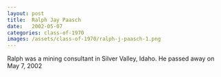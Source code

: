 ```yaml
---
layout: post
title:  Ralph Jay Paasch
date:   2002-05-07
categories: class-of-1970
images: /assets/class-of-1970/ralph-j-paasch-1.png
---
```

Ralph was a mining consultant in Silver Valley, Idaho. He passed away on May 7, 2002
